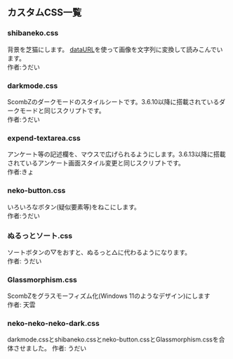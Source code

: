 ## カスタムCSS一覧
### shibaneko.css
背景を芝猫にします。
[dataURL](https://hi0a.com/demo/-js/img-base64-datauri/)を使って画像を文字列に変換して読みこんでいます。<br>
作者:うだい
### darkmode.css
ScombZのダークモードのスタイルシートです。3.6.10以降に搭載されているダークモードと同じスクリプトです。<br>
作者:うだい
### expend-textarea.css
アンケート等の記述欄を、マウスで広げられるようにします。3.6.13以降に搭載されているアンケート画面スタイル変更と同じスクリプトです。<br>
作者:きょ
### neko-button.css
いろいろなボタン(疑似要素等)をねこにします。<br>
作者:うだい
### ぬるっとソート.css
ソートボタンの▽をおすと、ぬるっと△に代わるようになります。<br>
作者: うだい
### Glassmorphism.css
ScombZをグラスモーフィズム化(Windows 11のようなデザイン)にします<br>
作者: 天雲
### neko-neko-neko-dark.css
darkmode.cssとshibaneko.cssとneko-button.cssとGlassmorphism.cssを合体させました。
作者: うだい

